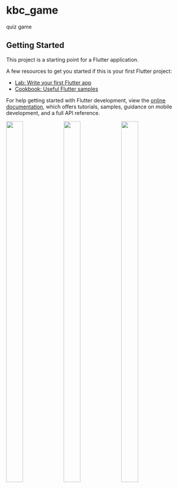 # kbc_game

quiz game

## Getting Started

This project is a starting point for a Flutter application.

A few resources to get you started if this is your first Flutter project:

- [Lab: Write your first Flutter app](https://docs.flutter.dev/get-started/codelab)
- [Cookbook: Useful Flutter samples](https://docs.flutter.dev/cookbook)

For help getting started with Flutter development, view the
[online documentation](https://docs.flutter.dev/), which offers tutorials,
samples, guidance on mobile development, and a full API reference.
<p>

<img src="Screenshot_2023-03-09-23-12-18-27_542903e7a15b631a60f9bb4e13331962 1](https://user-images.githubusercontent.com/124335197/224115684-936c9257-c25c-4cd6-af9b-f90369cb4f9c.jpg" height="50%" width="30%">
<img src="Screenshot_2023-03-09-23-12-24-71_542903e7a15b631a60f9bb4e13331962 1](https://user-images.githubusercontent.com/124335197/224116003-63ba7935-168d-4405-b4f0-9302a24a0de6.jpg" height="50%" width="30%">
<img src="Screenshot_2023-03-09-23-12-29-76_542903e7a15b631a60f9bb4e13331962 1](https://user-images.githubusercontent.com/124335197/224116112-7dd53a92-9b99-423c-aade-e69b82a7138b.jpg" height="50%" width="30%">

</p>
